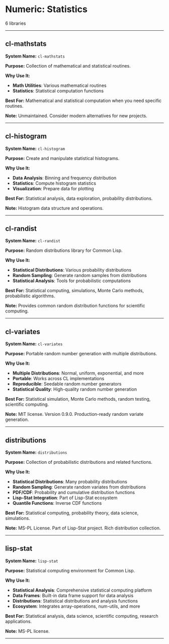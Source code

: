 # Numeric: Statistics

6 libraries

---

## cl-mathstats

**System Name:** `cl-mathstats`

**Purpose:** Collection of mathematical and statistical routines.

**Why Use It:**
- **Math Utilities**: Various mathematical routines
- **Statistics**: Statistical computation functions

**Best For:** Mathematical and statistical computation when you need specific routines.

**Note:** Unmaintained. Consider modern alternatives for new projects.

---


## cl-histogram

**System Name:** `cl-histogram`

**Purpose:** Create and manipulate statistical histograms.

**Why Use It:**
- **Data Analysis**: Binning and frequency distribution
- **Statistics**: Compute histogram statistics
- **Visualization**: Prepare data for plotting

**Best For:** Statistical analysis, data exploration, probability distributions.

**Note:** Histogram data structure and operations.

---


## cl-randist

**System Name:** `cl-randist`

**Purpose:** Random distributions library for Common Lisp.

**Why Use It:**
- **Statistical Distributions**: Various probability distributions
- **Random Sampling**: Generate random samples from distributions
- **Statistical Analysis**: Tools for probabilistic computations

**Best For:** Statistical computing, simulations, Monte Carlo methods, probabilistic algorithms.

**Note:** Provides common random distribution functions for scientific computing.

---


## cl-variates

**System Name:** `cl-variates`

**Purpose:** Portable random number generation with multiple distributions.

**Why Use It:**
- **Multiple Distributions**: Normal, uniform, exponential, and more
- **Portable**: Works across CL implementations
- **Reproducible**: Seedable random number generators
- **Statistical Quality**: High-quality random number generation

**Best For:** Statistical simulation, Monte Carlo methods, random testing, scientific computing.

**Note:** MIT license. Version 0.9.0. Production-ready random variate generation.

---


## distributions

**System Name:** `distributions`

**Purpose:** Collection of probabilistic distributions and related functions.

**Why Use It:**
- **Statistical Distributions**: Many probability distributions
- **Random Sampling**: Generate random variates from distributions
- **PDF/CDF**: Probability and cumulative distribution functions
- **Lisp-Stat Integration**: Part of Lisp-Stat ecosystem
- **Quantile Functions**: Inverse CDF functions

**Best For:** Statistical computing, probability theory, data science, simulations.

**Note:** MS-PL License. Part of Lisp-Stat project. Rich distribution collection.

---


## lisp-stat

**System Name:** `lisp-stat`

**Purpose:** Statistical computing environment for Common Lisp.

**Why Use It:**
- **Statistical Analysis**: Comprehensive statistical computing platform
- **Data Frames**: Built-in data frame support for data analysis
- **Distributions**: Statistical distributions and analysis functions
- **Ecosystem**: Integrates array-operations, num-utils, and more

**Best For:** Statistical analysis, data science, scientific computing, research applications.

**Note:** MS-PL license.

---


